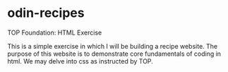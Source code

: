 # odin-recipes
TOP Foundation: HTML Exercise

This is a simple exercise in which I will be building a recipe website. 
The purpose of this website is to demonstrate core fundamentals of 
coding in html. We may delve into css as instructed by TOP.